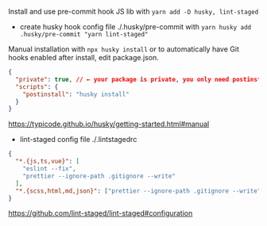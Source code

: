 Install and use pre-commit hook JS lib with `yarn add -D husky, lint-staged`

- create husky hook config file ./.husky/pre-commit with
  `yarn husky add .husky/pre-commit "yarn lint-staged"`

Manual installation with `npx husky install` or to automatically have
Git hooks enabled after install, edit package.json.

```json
{
  "private": true, // ← your package is private, you only need postinstall
  "scripts": {
    "postinstall": "husky install"
  }
}
```

https://typicode.github.io/husky/getting-started.html#manual

- lint-staged config file ./.lintstagedrc

```json
{
  "*.{js,ts,vue}": [
    "eslint --fix",
    "prettier --ignore-path .gitignore --write"
  ],
  "*.{scss,html,md,json}": ["prettier --ignore-path .gitignore --write"]
}
```

https://github.com/lint-staged/lint-staged#configuration
